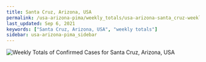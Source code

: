 ```yaml
---
title: Santa Cruz, Arizona, USA
permalink: /usa-arizona-pima/weekly_totals/usa-arizona-santa_cruz-weekly_totals.html
last_updated: Sep 6, 2021
keywords: ["Santa Cruz, Arizona, USA", "weekly totals"]
sidebar: usa-arizona-pima_sidebar
---
```


![Weekly Totals of Confirmed Cases for Santa Cruz, Arizona, USA](/covid_tracker/images/graphs/usa-arizona-santa_cruz-weekly_totals_graph.png)
